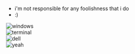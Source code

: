 - i'm not responsible for any foolishness that i do
- :)  


![windows](https://img.shields.io/badge/Windows_11-0078d4?style=for-the-badge&logo=windows-11&logoColor=white)  
![terminal](https://img.shields.io/badge/windows%20terminal-4D4D4D?style=for-the-badge&logo=windows%20terminal&logoColor=white)  
![dell](https://img.shields.io/badge/dell-G15%205511%20-007DB8?style=for-the-badge&logo=dell&logoColor=white)  
![yeah](https://github-profile-summary-cards.vercel.app/api/cards/profile-details?username={realmkebab}&theme={github})
